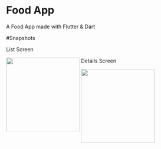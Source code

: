 # Food App

A Food App made with Flutter & Dart

#Snapshots

List Screen

<img align="left" width="200" src="https://user-images.githubusercontent.com/39942340/235302339-3ac46a56-da8f-4835-814b-0fde1d1f700e.jpeg">

Details Screen

<img align="left" width="200" src="https://user-images.githubusercontent.com/39942340/235302349-20ce7426-0c58-4221-97ba-580acf431fe1.jpeg">

